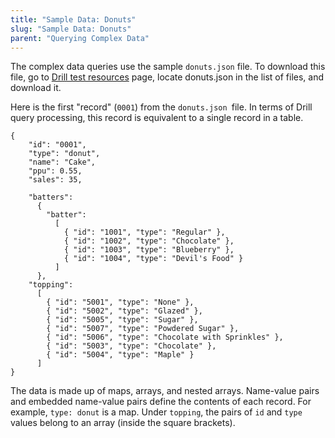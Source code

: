 ```yaml
---
title: "Sample Data: Donuts"
slug: "Sample Data: Donuts"
parent: "Querying Complex Data"
---
```

The complex data queries use the sample `donuts.json` file. To download this file, go to [Drill test resources](https://github.com/apache/drill/blob/master/exec/java-exec/src/test/resources) page, locate donuts.json in the list of files, and download it. 

Here is the first "record" (`0001`) from the `donuts.json `file. In
terms of Drill query processing, this record is equivalent to a single record
in a table.

    {
        "id": "0001",
        "type": "donut",
        "name": "Cake",
        "ppu": 0.55,
        "sales": 35,

        "batters":
          {
            "batter":
              [
                { "id": "1001", "type": "Regular" },
                { "id": "1002", "type": "Chocolate" },
                { "id": "1003", "type": "Blueberry" },
                { "id": "1004", "type": "Devil's Food" }
              ]
          },
        "topping":
          [
            { "id": "5001", "type": "None" },
            { "id": "5002", "type": "Glazed" },
            { "id": "5005", "type": "Sugar" },
            { "id": "5007", "type": "Powdered Sugar" },
            { "id": "5006", "type": "Chocolate with Sprinkles" },
            { "id": "5003", "type": "Chocolate" },
            { "id": "5004", "type": "Maple" }
          ]
    }

The data is made up of maps, arrays, and nested arrays. Name-value pairs and
embedded name-value pairs define the contents of each record. For example,
`type: donut` is a map. Under `topping`, the pairs of `id` and `type` values
belong to an array (inside the square brackets).
